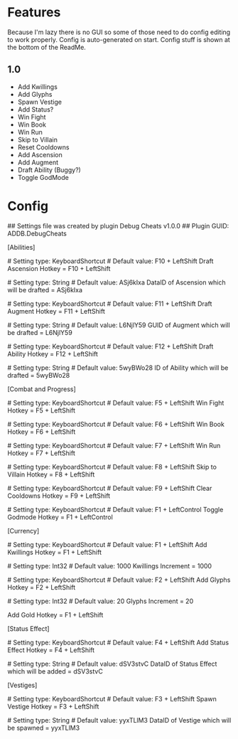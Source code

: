 # Features
Because I'm lazy there is no GUI so some of those need to do config editing to work properly. Config is auto-generated on start. Config stuff is shown at the bottom of the ReadMe.
## 1.0
- Add Kwillings
- Add Glyphs
- Spawn Vestige
- Add Status?
- Win Fight
- Win Book
- Win Run
- Skip to Villain
- Reset Cooldowns
- Add Ascension
- Add Augment
- Draft Ability (Buggy?)
- Toggle GodMode

# Config
\#\# Settings file was created by plugin Debug Cheats v1.0.0
\#\# Plugin GUID: ADDB.DebugCheats

[Abilities]

\# Setting type: KeyboardShortcut
\# Default value: F10 + LeftShift
Draft Ascension Hotkey = F10 + LeftShift

\# Setting type: String
\# Default value: ASj6kIxa
DataID of Ascension which will be drafted = ASj6kIxa

\# Setting type: KeyboardShortcut
\# Default value: F11 + LeftShift
Draft Augment Hotkey = F11 + LeftShift

\# Setting type: String
\# Default value: L6NjlY59
GUID of Augment which will be drafted = L6NjlY59

\# Setting type: KeyboardShortcut
\# Default value: F12 + LeftShift
Draft Ability Hotkey = F12 + LeftShift

\# Setting type: String
\# Default value: 5wyBWo28
ID of Ability which will be drafted = 5wyBWo28

[Combat and Progress]

\# Setting type: KeyboardShortcut
\# Default value: F5 + LeftShift
Win Fight Hotkey = F5 + LeftShift

\# Setting type: KeyboardShortcut
\# Default value: F6 + LeftShift
Win Book Hotkey = F6 + LeftShift

\# Setting type: KeyboardShortcut
\# Default value: F7 + LeftShift
Win Run Hotkey = F7 + LeftShift

\# Setting type: KeyboardShortcut
\# Default value: F8 + LeftShift
Skip to Villain Hotkey = F8 + LeftShift

\# Setting type: KeyboardShortcut
\# Default value: F9 + LeftShift
Clear Cooldowns Hotkey = F9 + LeftShift

\# Setting type: KeyboardShortcut
\# Default value: F1 + LeftControl
Toggle Godmode Hotkey = F1 + LeftControl

[Currency]

\# Setting type: KeyboardShortcut
\# Default value: F1 + LeftShift
Add Kwillings Hotkey = F1 + LeftShift

\# Setting type: Int32
\# Default value: 1000
Kwillings Increment = 1000

\# Setting type: KeyboardShortcut
\# Default value: F2 + LeftShift
Add Glyphs Hotkey = F2 + LeftShift

\# Setting type: Int32
\# Default value: 20
Glyphs Increment = 20

Add Gold Hotkey = F1 + LeftShift

[Status Effect]

\# Setting type: KeyboardShortcut
\# Default value: F4 + LeftShift
Add Status Effect Hotkey = F4 + LeftShift

\# Setting type: String
\# Default value: dSV3stvC
DataID of Status Effect which will be added = dSV3stvC

[Vestiges]

\# Setting type: KeyboardShortcut
\# Default value: F3 + LeftShift
Spawn Vestige Hotkey = F3 + LeftShift

\# Setting type: String
\# Default value: yyxTLlM3
DataID of Vestige which will be spawned = yyxTLlM3

